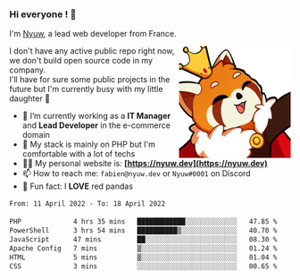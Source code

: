 ### Hi everyone ! 👋

I'm <a href="https://nyuw.dev" target="_blank">Nyuw</a>, a lead web developer from France.

<img align="right" title="Nyuw King Picture" alt="Nyuw King Picture" src="https://raw.githubusercontent.com/Nyuwb/Nyuwb/main/nyuwKING.png" width="200px" height="200px" />

I don't have any active public repo right now, we don't build open source code in my company.<br/>
I'll have for sure some public projects in the future but I'm currently busy with my little daughter 👶

- 🔭 I’m currently working as a **IT Manager** and **Lead Developer** in the e-commerce domain
- 🌱 My stack is mainly on PHP but I'm comfortable with a lot of techs
- 👨‍💻 My personal website is: **[https://nyuw.dev](https://nyuw.dev)**
- 📫 How to reach me: `fabien@nyuw.dev` or `Nyuw#0001` on Discord
- 🐼 Fun fact: I **LOVE** red pandas 

<!--START_SECTION:waka-->

```text
From: 11 April 2022 - To: 18 April 2022

PHP             4 hrs 35 mins   ████████████░░░░░░░░░░░░░   47.85 %
PowerShell      3 hrs 54 mins   ██████████▒░░░░░░░░░░░░░░   40.70 %
JavaScript      47 mins         ██░░░░░░░░░░░░░░░░░░░░░░░   08.30 %
Apache Config   7 mins          ▒░░░░░░░░░░░░░░░░░░░░░░░░   01.24 %
HTML            5 mins          ▒░░░░░░░░░░░░░░░░░░░░░░░░   01.04 %
CSS             3 mins          ░░░░░░░░░░░░░░░░░░░░░░░░░   00.65 %
```

<!--END_SECTION:waka-->
